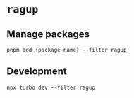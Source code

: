 # `ragup`

## Manage packages

`pnpm add {package-name} --filter ragup`

## Development

`npx turbo dev --filter ragup`
